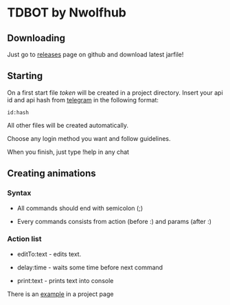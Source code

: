 # TDBOT by Nwolfhub

## Downloading

Just go to [releases](git@github.com:s0m31-hub/tdbot.git) page on github and download latest jarfile!

## Starting

On a first start file *token* will be created in a project directory. Insert your api id and api hash from [telegram](https://my.telegram.org/apps) in the following format:

```id:hash
id:hash
```

All other files will be created automatically.

Choose any login method you want and follow guidelines.



When you finish, just type !help in any chat

## Creating animations

### Syntax

* All commands should end with semicolon (;)

* Every commands consists from action (before :) and params (after :)

### Action list

* editTo:text - edits text. 

* delay:time - waits some time before next command

* print:text - prints text into console

There is an [example](https://github.com/s0m31-hub/tdbot/blob/main/test.numar) in a project page





